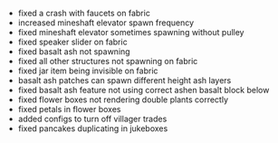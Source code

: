- fixed a crash with faucets on fabric
- increased mineshaft elevator spawn frequency
- fixed mineshaft elevator sometimes spawning without pulley
- fixed speaker slider on fabric
- fixed basalt ash not spawning
- fixed all other structures not spawning on fabric
- fixed jar item being invisible on fabric
- basalt ash patches can spawn different height ash layers
- fixed basalt ash feature not using correct ashen basalt block below
- fixed flower boxes not rendering double plants correctly
- fixed petals in flower boxes
- added configs to turn off villager trades
- fixed pancakes duplicating in jukeboxes